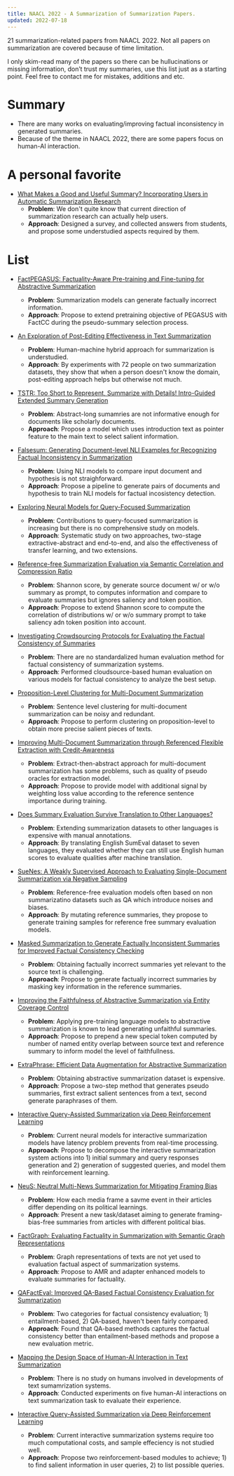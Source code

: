 ```yaml
---
title: NAACL 2022 - A Summarization of Summarization Papers.
updated: 2022-07-18
---
```


21 summarization-related papers from NAACL 2022. Not all papers on summarization are covered because of time limitation.

I only skim-read many of the papers so there can be hullucinations or missing information, don’t trust my summaries, use this list just as a starting point. Feel free to contact me for mistakes, additions and etc.


# Summary

- There are many works on evaluating/improving factual inconsistency in generated summaries.
- Because of the theme in NAACL 2022, there are some papers focus on human-AI interaction.

# A personal favorite

- [What Makes a Good and Useful Summary? Incorporating Users in Automatic Summarization Research](https://aclanthology.org/2022.naacl-main.4)
  - **Problem**: We don't quite know that current direction of summarization research can actually help users.
  - **Approach**: Designed a survey, and collected answers from students, and propose some understudied aspects required by them.


# List

- [FactPEGASUS: Factuality-Aware Pre-training and Fine-tuning for Abstractive Summarization](https://aclanthology.org/2022.naacl-main.74)
  - **Problem**: Summarization models can generate factually incorrect information.
  - **Approach**: Propose to extend pretraining objective of PEGASUS with FactCC during the pseudo-summary selection process.

- [An Exploration of Post-Editing Effectiveness in Text Summarization](https://aclanthology.org/2022.naacl-main.35)
  - **Problem**: Human-machine hybrid approach for summarization is understudied.
  - **Approach**: By experiments with 72 people on two summarization datasets, they show that when a person doesn't know the domain, post-editing approach helps but otherwise not much.

- [TSTR: Too Short to Represent, Summarize with Details! Intro-Guided Extended Summary Generation](https://aclanthology.org/2022.naacl-main.25)
  - **Problem**: Abstract-long sumamries are not informative enough for documents like scholarly documents.
  - **Approach**: Propose a model which uses introduction text as pointer feature to the main text to select salient information.

- [Falsesum: Generating Document-level NLI Examples for Recognizing Factual Inconsistency in Summarization](https://aclanthology.org/2022.naacl-main.199)
  - **Problem**: Using NLI models to compare input document and hypothesis is not straighforward.
  - **Approach**: Propose a pipeline to generate pairs of documents and hypothesis to train NLI models for factual incosistency detection.

- [Exploring Neural Models for Query-Focused Summarization](https://aclanthology.org/2022.findings-naacl.109)
  - **Problem**: Contributions to query-focused summarization is increasing but there is no comprehensive study on models.
  - **Approach**: Systematic study on two approaches, two-stage extractive-abstract and end-to-end, and also the effectiveness of transfer learning, and two extensions.

- [Reference-free Summarization Evaluation via Semantic Correlation and Compression Ratio](https://aclanthology.org/2022.naacl-main.153)
  - **Problem**: Shannon score, by generate source document w/ or w/o summary as prompt, to computes information and compare to evaluate summaries but ignores saliency and token position.
  - **Approach**: Propose to extend Shannon score to compute the correlation of distributions w/ or w/o summary prompt to take saliency adn token position into account.

- [Investigating Crowdsourcing Protocols for Evaluating the Factual Consistency of Summaries](https://aclanthology.org/2022.naacl-main.417)
  - **Problem**: There are no standardalized human evaluation method for factual consistency of summarization systems.
  - **Approach**: Performed cloudsource-based human evaluation on various models for factual consistency to analyze the best setup.

- [Proposition-Level Clustering for Multi-Document Summarization](https://aclanthology.org/2022.naacl-main.128)
  - **Problem**: Sentence level clustering for multi-document summarization can be noisy and redundant.
  - **Approach**: Propose to perform clustering on proposition-level to obtain more precise salient pieces of texts.

- [Improving Multi-Document Summarization through Referenced Flexible Extraction with Credit-Awareness](https://aclanthology.org/2022.naacl-main.120)
  - **Problem**: Extract-then-abstract approach for multi-document summarization has some problems, such as quality of pseudo oracles for extraction model.
  - **Approach**: Propose to provide model with additional signal by weighting loss value according to the reference sentence importance during training.

- [Does Summary Evaluation Survive Translation to Other Languages?](https://aclanthology.org/2022.naacl-main.173)
  - **Problem**: Extending summarization datasets to other languages is expensive with manual annotations.
  - **Approach**: By translating English SumEval dataset to seven languages, they evaluated whether they can still use English human scores to evaluate qualities after machine translation.

- [SueNes: A Weakly Supervised Approach to Evaluating Single-Document Summarization via Negative Sampling](https://aclanthology.org/2022.naacl-main.175)
  - **Problem**: Reference-free evaluation models often based on non summarizatino datasets such as QA which introduce noises and biases.
  - **Approach**: By mutating reference summaries, they propose to generate training samples for reference free summary evaluation models.

- [Masked Summarization to Generate Factually Inconsistent Summaries for Improved Factual Consistency Checking](https://aclanthology.org/2022.findings-naacl.76)
  - **Problem**: Obtaining factually incorrect summaries yet relevant to the source text is challenging.
  - **Approach**: Propose to generate factually incorrect summaries by masking key information in the reference summaries.

- [Improving the Faithfulness of Abstractive Summarization via Entity Coverage Control](https://aclanthology.org/2022.findings-naacl.40)
  - **Problem**: Applying pre-training language models to abstractive summarization is known to lead generating unfaithful summaries.
  - **Approach**: Propose to prepend a new special token computed by number of named entity overlap between source text and reference summary to inform model the level of faithfullness.

- [ExtraPhrase: Efficient Data Augmentation for Abstractive Summarization](https://aclanthology.org/2022.naacl-srw.3)
  - **Problem**: Obtaining abstractive summarization dataset is expensive.
  - **Approach**: Propose a two-step method that generates pseudo summaries, first extract salient sentences from a text, second generate paraphrases of them.

- [Interactive Query-Assisted Summarization via Deep Reinforcement Learning](https://aclanthology.org/2022.naacl-main.184)
  - **Problem**: Current neural models for interactive summarization models have latency problem prevents from real-time processing.
  - **Approach**: Propose to decompose the interactive summarization system actions into 1) initial summary and query responses generation and 2) generation of suggested queries, and model them with reinforcement learning.

- [NeuS: Neutral Multi-News Summarization for Mitigating Framing Bias](https://aclanthology.org/2022.naacl-main.228)
  - **Problem**: How each media frame a savme event in their articles differ depending on its political learnings.
  - **Approach**: Present a new task/dataset aiming to generate framing-bias-free summaries from articles with different political bias.

- [FactGraph: Evaluating Factuality in Summarization with Semantic Graph Representations](https://aclanthology.org/2022.naacl-main.236)
  - **Problem**: Graph representations of texts are not yet used to evaluation factual aspect of summarization systems.
  - **Approach**: Propose to AMR and adapter enhanced models to evaluate summaries for factuality.

- [QAFactEval: Improved QA-Based Factual Consistency Evaluation for Summarization](https://aclanthology.org/2022.naacl-main.187)
  - **Problem**: Two categories for factual consistency evaluation; 1) entailment-based, 2) QA-based, haven't been fairly compared.
  - **Approach**: Found that QA-based methods captures the factual consistency better than entailment-based methods and propose a new evaluation metric.

- [Mapping the Design Space of Human-AI Interaction in Text Summarization](https://aclanthology.org/2022.naacl-main.33)
  - **Problem**: There is no study on humans involved in developments of text sumamrization systems.
  - **Approach**: Conducted experiments on five human-AI interactions on text summarization task to evaluate their experience.

- [Interactive Query-Assisted Summarization via Deep Reinforcement Learning](https://aclanthology.org/2022.naacl-main.184)
  - **Problem**: Current interactive summarization systems require too much computational costs, and sample effeciency is not studied well.
  - **Approach**: Propose two reinforcement-based modules to achieve; 1) to find salient information in user queries, 2) to list possible queries.
